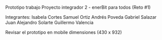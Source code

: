 Prototipo trabajo Proyecto integrador 2 - enerBit para todos (Reto #1)

Integrantes: 
Isabela Cortes
Samuel Ortiz
Andrés Poveda
Gabriel Salazar
Juan Alejandro Solarte
Guillermo Valencia

Revisar el prototipo en mobile dimensiones (430 x 932)
